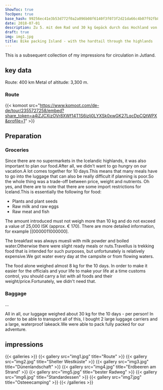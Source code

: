 ```yaml
---
ShowToc: true
TocOpen: true
base_hash: 99256ec41e3b53d772f0a2a096b08f6140f3f073f2d21da66c4b07f92fb884c8
date: 2018-07-01
description: Zu 5. mit dem Rad und 30 kg Gepäck durch das Hochland von Island
draft: true
img: img1.jpg
title: Bike packing Island - with the hardtail through the highlands
---
```


This is a subsequent collection of my impressions for circulation in Jutland.

## key data
Route: 400 km
Metal of altitude: 3,300 m.

### Route
{{< komoot src="https://www.komoot.com/de-de/tour/2355727258/embed?share_token=a4iZJCXizOVr8XWf14T1S6izlj0LYXSk0xwGK27LqcDpCQtWPX&profile=1" >}}

## Preparation
### Groceries
Since there are no supermarkets in the Icelandic highlands, it was also important to plan our food.After all, we didn't want to go hungry on our vacation.A lot comes together for 10 days.This means that many meals have to go into the luggage that can also be really difficult if planning is poor.So the whole thing was a trade-off between price, weight and nutrients.
Oh yes, and there are to note that there are some import restrictions for Iceland.This is essentially the following for food:

- Plants and plant seeds
- Raw milk and raw eggs
- Raw meat and fish

The amount introduced must not weigh more than 10 kg and do not exceed a value of 25,000 ISK (approx. € 170).
There are more detailed information, for example
[[0000011000000].

The breakfast was always muesli with milk powder and boiled water.Otherwise there were slight ready meals or nuts.Travellus is trekking food that is intended for such purposes, but unfortunately is relatively expensive.We got water every day at the campsite or from flowing waters.

The food alone weighed almost 8 kg for the 10 days.
In order to make it easier for the officials and your life to make your life at a time customs control, you should carry a list with all foods and their weight/price.Fortunately, we didn't need that.

### Baggage
...

All in all, our luggage weighed about 30 kg for the 10 days - per person!
In order to be able to transport all of this, I bought 2 large luggage carriers and a large, waterproof lakeack.We were able to pack fully packed for our adventure.

## impressions


{{< galleries >}}
{{< gallery src="img1.jpg" title="Route" >}}
{{< gallery src="img2.jpg" title="Shelter Westküste" >}}
{{< gallery src="img3.jpg" title="Dünenlandschaft" >}}
{{< gallery src="img4.jpg" title="Erdbeeren am Strand" >}}
{{< gallery src="img5.jpg" title="bester Radweg" >}}
{{< gallery src="img6.jpg" title="Standardessen" >}}
{{< gallery src="img7.jpg" title="Osteeecamping" >}}
{{< /galleries >}}